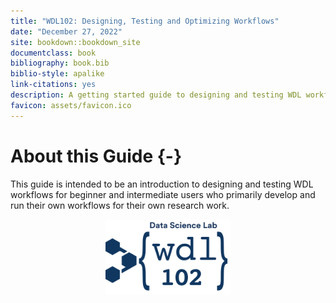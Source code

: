 ```yaml
---
title: "WDL102: Designing, Testing and Optimizing Workflows"
date: "December 27, 2022"
site: bookdown::bookdown_site
documentclass: book
bibliography: book.bib
biblio-style: apalike
link-citations: yes
description: A getting started guide to designing and testing WDL workflows
favicon: assets/favicon.ico
---
```


# About this Guide {-}

This guide is intended to be an introduction to designing and testing WDL workflows for beginner and intermediate users who primarily develop and run their own workflows for their own research work.  



<img src="assets/course-logo/wdl-102-navy.png" title="WDL logo" alt="course logo" style="display: block; margin: auto;" width="200" height="120"/>

